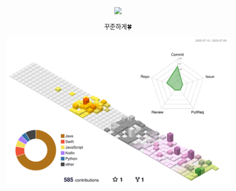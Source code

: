 <p align='center'><img src="https://capsule-render.vercel.app/api?type=waving&color=gradient&customColorList=1,1,1,1,1&text=Hi!%20I'm%20chanjoo&fontColor=FFFFFF&fontSize=40&height=160"/></p>

<p align='center'>꾸준하게🍀</p>

![](profile-3d-contrib/profile-season-animate.svg)
